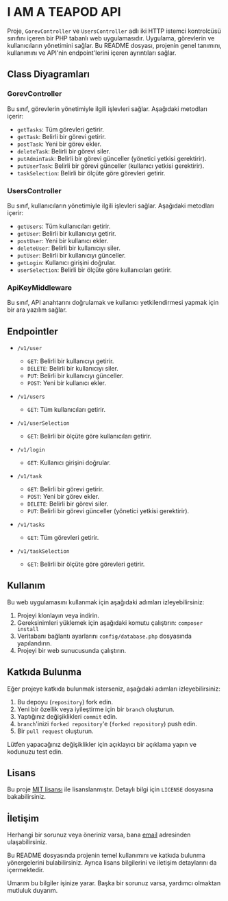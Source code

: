 # I AM A TEAPOD API

Proje, `GorevController` ve `UsersController` adlı iki HTTP istemci kontrolcüsü sınıfını içeren bir PHP tabanlı web uygulamasıdır. Uygulama, görevlerin ve kullanıcıların yönetimini sağlar. Bu README dosyası, projenin genel tanımını, kullanımını ve API'nin endpoint'lerini içeren ayrıntıları sağlar.

## Class Diyagramları

### GorevController

Bu sınıf, görevlerin yönetimiyle ilgili işlevleri sağlar. Aşağıdaki metodları içerir:

-   `getTasks`: Tüm görevleri getirir.
-   `getTask`: Belirli bir görevi getirir.
-   `postTask`: Yeni bir görev ekler.
-   `deleteTask`: Belirli bir görevi siler.
-   `putAdminTask`: Belirli bir görevi günceller (yönetici yetkisi gerektirir).
-   `putUserTask`: Belirli bir görevi günceller (kullanıcı yetkisi gerektirir).
-   `taskSelection`: Belirli bir ölçüte göre görevleri getirir.

### UsersController

Bu sınıf, kullanıcıların yönetimiyle ilgili işlevleri sağlar. Aşağıdaki metodları içerir:

-   `getUsers`: Tüm kullanıcıları getirir.
-   `getUser`: Belirli bir kullanıcıyı getirir.
-   `postUser`: Yeni bir kullanıcı ekler.
-   `deleteUser`: Belirli bir kullanıcıyı siler.
-   `putUser`: Belirli bir kullanıcıyı günceller.
-   `getLogin`: Kullanıcı girişini doğrular.
-   `userSelection`: Belirli bir ölçüte göre kullanıcıları getirir.

### ApiKeyMiddleware

Bu sınıf, API anahtarını doğrulamak ve kullanıcı yetkilendirmesi yapmak için bir ara yazılım sağlar.

## Endpointler

-   `/v1/user`
    
    -   `GET`: Belirli bir kullanıcıyı getirir.
    -   `DELETE`: Belirli bir kullanıcıyı siler.
    -   `PUT`: Belirli bir kullanıcıyı günceller.
    -   `POST`: Yeni bir kullanıcı ekler.
-   `/v1/users`
    
    -   `GET`: Tüm kullanıcıları getirir.
-   `/v1/userSelection`
    
    -   `GET`: Belirli bir ölçüte göre kullanıcıları getirir.
-   `/v1/login`
    
    -   `GET`: Kullanıcı girişini doğrular.
-   `/v1/task`
    
    -   `GET`: Belirli bir görevi getirir.
    -   `POST`: Yeni bir görev ekler.
    -   `DELETE`: Belirli bir görevi siler.
    -   `PUT`: Belirli bir görevi günceller (yönetici yetkisi gerektirir).
-   `/v1/tasks`
    
    -   `GET`: Tüm görevleri getirir.
-   `/v1/taskSelection`
    -   `GET`: Belirli bir ölçüte göre görevleri getirir.

## Kullanım

Bu web uygulamasını kullanmak için aşağıdaki adımları izleyebilirsiniz:

1.  Projeyi klonlayın veya indirin.
2.  Gereksinimleri yüklemek için aşağıdaki komutu çalıştırın: `composer install`
3.  Veritabanı bağlantı ayarlarını `config/database.php` dosyasında yapılandırın.
4.  Projeyi bir web sunucusunda çalıştırın.

## Katkıda Bulunma

Eğer projeye katkıda bulunmak isterseniz, aşağıdaki adımları izleyebilirsiniz:

1.  Bu depoyu (`repository`) fork edin.
2.  Yeni bir özellik veya iyileştirme için bir `branch` oluşturun.
3.  Yaptığınız değişiklikleri `commit` edin.
4.  `branch`'inizi `forked repository`'e (`forked repository`) push edin.
5.  Bir `pull request` oluşturun.

Lütfen yapacağınız değişiklikler için açıklayıcı bir açıklama yapın ve kodunuzu test edin.

## Lisans

Bu proje [MIT lisansı](https://opensource.org/licenses/MIT) ile lisanslanmıştır. Detaylı bilgi için `LICENSE` dosyasına bakabilirsiniz.

## İletişim

Herhangi bir sorunuz veya öneriniz varsa, bana [email](mailto:info@batuhanaydn.com) adresinden ulaşabilirsiniz.

Bu README dosyasında projenin temel kullanımını ve katkıda bulunma yönergelerini bulabilirsiniz. Ayrıca lisans bilgilerini ve iletişim detaylarını da içermektedir.

Umarım bu bilgiler işinize yarar. Başka bir sorunuz varsa, yardımcı olmaktan mutluluk duyarım.